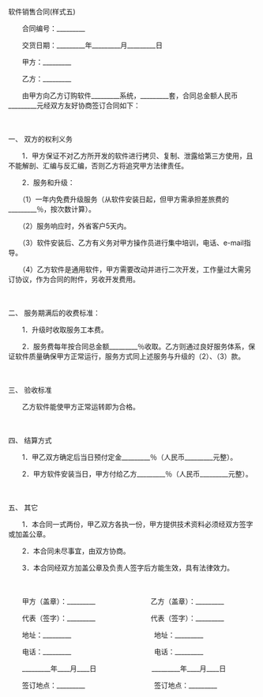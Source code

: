 



软件销售合同(样式五)



 

　　合同编号：_________　　

　　交货日期：_________年_________月_________日　　

　　甲方：_________　　

　　乙方：_________　　

　　由甲方向乙方订购软件_________系统，_________套，合同总金额人民币_________元经双方友好协商签订合同如下：

　　

一、
双方的权利义务

　　1．甲方保证不对乙方所开发的软件进行拷贝、复制、泄露给第三方使用，且不能解剖、汇编与反汇编，否则乙方将追究甲方法律责任。

　　2．服务和升级：

　　（1）一年内免费升级服务（从软件安装日起，但甲方需承担差旅费的_________％，按次数计算）。

　　（2）服务响应时，外省客户5天内。

　　（3）软件安装后、乙方有义务对甲方操作员进行集中培训，电话、e-mail指导。

　　（4）乙方软件是通用软件，甲方需要改动并进行二次开发，工作量过大需另订协议，作为合同的附件，另收开发费用。

　　

二、
服务期满后的收费标准：

　　1．升级时收取服务工本费。

　　2．服务费每年按合同总金额_________％收取。乙方则通过良好服务体系，保证软件质量确保甲方正常运行，服务方式同上述服务与升级的（2）、（3）款。

　　

三、
验收标准

　　乙方软件能使甲方正常运转即为合格。

　　

四、
结算方式

　　1．甲乙双方确定后当日预付定金_________％（人民币_________元整）。

　　2．甲方软件安装当日，甲方付给乙方_________％（人民币_________元整）。

　　

五、
其它

　　1．本合同一式两份，甲乙双方各执一份，甲方提供技术资料必须经双方签字或加盖公章。

　　2．本合同未尽事宜，由双方协商。

　　3．本合同经双方加盖公章及负责人签字后方能生效，具有法律效力。

　　

　　甲方（盖章）：_________　　　　　　　　乙方（盖章）：_________　　

　　代表（签字）：_________　　　　　　　　代表（签字）：_________　　

　　地址：_________　　　　　　　　　　　　地址：_________　　

　　电话：_________　　　　　　　　　　　　电话：_________　　

　　_________年____月____日　　　　　　　　_________年____月____日　 

　　签订地点：_________　　　　　　　　　　签订地点：_________